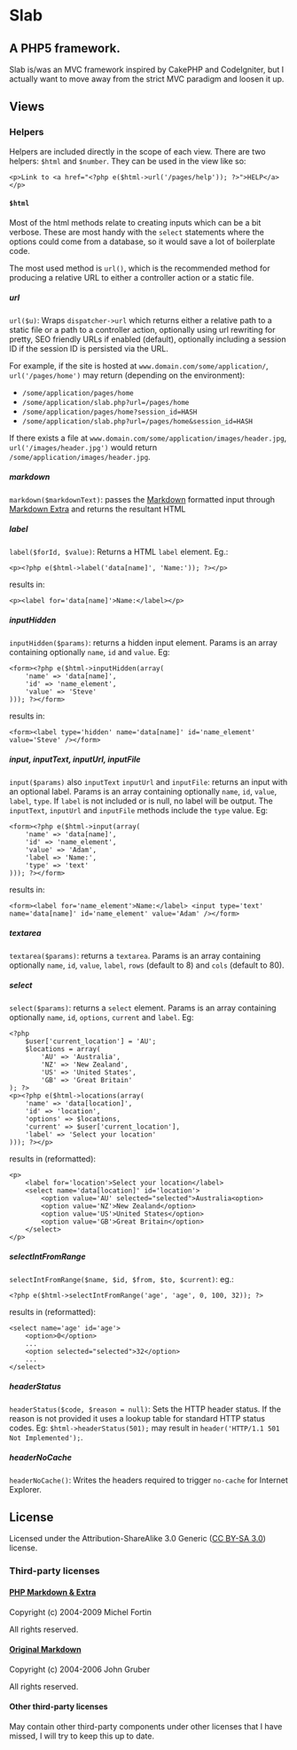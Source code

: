 # Slab

## A PHP5 framework.

Slab is/was an MVC framework inspired by CakePHP and CodeIgniter, but I actually want to move away from the strict MVC paradigm and loosen it up.


## Views

### Helpers

Helpers are included directly in the scope of each view. There are two helpers: `$html` and `$number`. They can be used in the view like so:

	<p>Link to <a href="<?php e($html->url('/pages/help')); ?>">HELP</a></p>


#### `$html`

Most of the html methods relate to creating inputs which can be a bit verbose. These are most handy with the `select` statements where the options could come from a database, so it would save a lot of boilerplate code.

The most used method is `url()`, which is the recommended method for producing a relative URL to either a controller action or a static file.

##### url

`url($u)`: Wraps `dispatcher->url` which returns either a relative path to a static file or a path to a controller action, optionally using url rewriting for pretty, SEO friendly URLs if enabled (default), optionally including a session ID if the session ID is persisted via the URL.

For example, if the site is hosted at `www.domain.com/some/application/`, `url('/pages/home')` may  return (depending on the environment):

- `/some/application/pages/home`
- `/some/application/slab.php?url=/pages/home`
- `/some/application/pages/home?session_id=HASH`
- `/some/application/slab.php?url=/pages/home&session_id=HASH`

If there exists a file at `www.domain.com/some/application/images/header.jpg`, `url('/images/header.jpg')` would return `/some/application/images/header.jpg`.


##### markdown

`markdown($markdownText)`: passes the [Markdown](http://daringfireball.net/projects/markdown/) formatted input through [Markdown Extra](http://michelf.com/projects/php-markdown/) and returns the resultant HTML


##### label

`label($forId, $value)`: Returns a HTML `label` element. Eg.:

    <p><?php e($html->label('data[name]', 'Name:')); ?></p>

results in:

	<p><label for='data[name]'>Name:</label></p>


##### inputHidden

`inputHidden($params)`: returns a hidden input element. Params is an array containing optionally `name`, `id` and `value`. Eg:

    <form><?php e($html->inputHidden(array(
    	'name' => 'data[name]',
    	'id' => 'name_element',
    	'value' => 'Steve'
   	))); ?></form>

results in:

	<form><label type='hidden' name='data[name]' id='name_element' value='Steve' /></form>


##### input, inputText, inputUrl, inputFile

`input($params)` also `inputText` `inputUrl` and `inputFile`: returns an input with an optional label. Params is an array containing optionally `name`, `id`, `value`, `label`, `type`. If `label` is not included or is null, no label will be output. The `inputText`, `inputUrl` and `inputFile` methods include the `type` value. Eg:

    <form><?php e($html->input(array(
    	'name' => 'data[name]',
    	'id' => 'name_element',
    	'value' => 'Adam',
    	'label => 'Name:',
    	'type' => 'text'
    ))); ?></form>

results in:

	<form><label for='name_element'>Name:</label> <input type='text' name='data[name]' id='name_element' value='Adam' /></form>


##### textarea

`textarea($params)`: returns a `textarea`. Params is an array containing optionally `name`, `id`, `value`, `label`, `rows` (default to 8) and `cols` (default to 80).


##### select

`select($params)`: returns a `select` element. Params is an array containing optionally `name`, `id`, `options`, `current` and `label`. Eg:

	<?php 
		$user['current_location'] = 'AU';
		$locations = array(
			'AU' => 'Australia',
			'NZ' => 'New Zealand',
			'US' => 'United States',
			'GB' => 'Great Britain'
	); ?>
	<p><?php e($html->locations(array(
		'name' => 'data[location]',
		'id' => 'location',
		'options' => $locations,
		'current' => $user['current_location'],
		'label' => 'Select your location'
	))); ?></p>

results in (reformatted):

    <p>
    	<label for='location'>Select your location</label>
    	<select name='data[location]' id='location'>
    		<option value='AU' selected="selected">Australia<option>
    		<option value='NZ'>New Zealand</option>
    		<option value='US'>United States</option>
    		<option value='GB'>Great Britain</option>
    	</select>
    </p>


##### selectIntFromRange

`selectIntFromRange($name, $id, $from, $to, $current)`: eg.:

    <?php e($html->selectIntFromRange('age', 'age', 0, 100, 32)); ?>

results in (reformatted):

    <select name='age' id='age'>
    	<option>0</option>
    	...
    	<option selected="selected">32</option>
    	...
    </select>


##### headerStatus

`headerStatus($code, $reason = null)`: Sets the HTTP header status. If the reason is not provided it uses a lookup table for standard HTTP status codes. Eg: `$html->headerStatus(501);` may result in `header('HTTP/1.1 501 Not Implemented');`.


##### headerNoCache

`headerNoCache()`: Writes the headers required to trigger `no-cache` for Internet Explorer.


## License

Licensed under the Attribution-ShareAlike 3.0 Generic ([CC BY-SA 3.0][ccsa]) license.

### Third-party licenses

#### [PHP Markdown & Extra][markdown_extra]

Copyright (c) 2004-2009 Michel Fortin

All rights reserved.

#### [Original Markdown][original_markdown]

Copyright (c) 2004-2006 John Gruber

All rights reserved.

#### Other third-party licenses

May contain other third-party components under other licenses that I have missed, I will try to keep this up to date.


[ccsa]: http://creativecommons.org/licenses/by-sa/3.0/
[markdown_extra]: http://michelf.com/projects/php-markdown
[original_markdown]: http://daringfireball.net/projects/markdown


